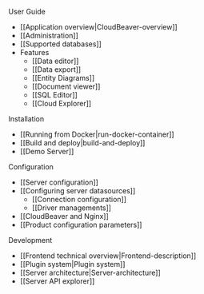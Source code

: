 User Guide  

- [[Application overview|CloudBeaver-overview]]
- [[Administration]]
- [[Supported databases]]
- Features
   - [[Data editor]]
   - [[Data export]]
   - [[Entity Diagrams]]
   - [[Document viewer]]
   - [[SQL Editor]]
   - [[Cloud Explorer]]

Installation  

- [[Running from Docker|run-docker-container]]
- [[Build and deploy|build-and-deploy]]
- [[Demo Server]]

Configuration   

- [[Server configuration]]
- [[Configuring server datasources]]
   - [[Connection configuration]] 
   - [[Driver managements]] 
- [[CloudBeaver and Nginx]]
- [[Product configuration parameters]]

Development  

- [[Frontend technical overview|Frontend-description]]
- [[Plugin system|Plugin system]]
- [[Server architecture|Server-architecture]]
- [[Server API explorer]]
